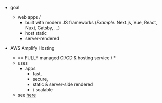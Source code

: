 * goal
  * web apps / 
    * built with modern JS frameworks (_Example:_ Next.js, Vue, React, Nuxt, Gatsby, ...)
    * host static
    * server-rendered

* AWS Amplify Hosting
  * == FULLY managed CI/CD & hosting service /
    * 
  * uses
    * apps
      * fast,
      * secure,
      * static & server-side rendered
      * / scalable
  * see [here](https://github.com/dancer1325/aws-amplify-hosting-user-guide)  
